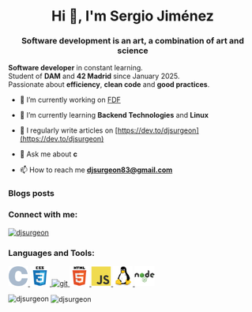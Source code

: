 <h1 align="center">Hi 👋, I'm Sergio Jiménez</h1>
<h3 align="center">Software development is an art, a combination of art and science</h3>

**Software developer** in constant learning.  
Student of **DAM** and **42 Madrid** since January 2025.  
Passionate about **efficiency**, **clean code** and **good practices**.

- 🔭 I’m currently working on [FDF](https://github.com/DjSurgeon/cursus/tree/main/cursus/)

- 🌱 I’m currently learning **Backend Technologies** and **Linux**

- 📝 I regularly write articles on [https://dev.to/djsurgeon](https://dev.to/djsurgeon)

- 💬 Ask me about **c**

- 📫 How to reach me **djsurgeon83@gmail.com**

### Blogs posts
<!-- BLOG-POST-LIST:START -->
<!-- BLOG-POST-LIST:END -->

<h3 align="left">Connect with me:</h3>
<p align="left">
<a href="https://dev.to/djsurgeon" target="blank"><img align="center" src="https://raw.githubusercontent.com/rahuldkjain/github-profile-readme-generator/master/src/images/icons/Social/devto.svg" alt="djsurgeon" height="30" width="40" /></a>
</p>

<h3 align="left">Languages and Tools:</h3>
<p align="left"> <a href="https://www.cprogramming.com/" target="_blank" rel="noreferrer"> <img src="https://raw.githubusercontent.com/devicons/devicon/master/icons/c/c-original.svg" alt="c" width="40" height="40"/> </a> <a href="https://www.w3schools.com/css/" target="_blank" rel="noreferrer"> <img src="https://raw.githubusercontent.com/devicons/devicon/master/icons/css3/css3-original-wordmark.svg" alt="css3" width="40" height="40"/> </a> <a href="https://git-scm.com/" target="_blank" rel="noreferrer"> <img src="https://www.vectorlogo.zone/logos/git-scm/git-scm-icon.svg" alt="git" width="40" height="40"/> </a> <a href="https://www.w3.org/html/" target="_blank" rel="noreferrer"> <img src="https://raw.githubusercontent.com/devicons/devicon/master/icons/html5/html5-original-wordmark.svg" alt="html5" width="40" height="40"/> </a> <a href="https://developer.mozilla.org/en-US/docs/Web/JavaScript" target="_blank" rel="noreferrer"> <img src="https://raw.githubusercontent.com/devicons/devicon/master/icons/javascript/javascript-original.svg" alt="javascript" width="40" height="40"/> </a> <a href="https://www.linux.org/" target="_blank" rel="noreferrer"> <img src="https://raw.githubusercontent.com/devicons/devicon/master/icons/linux/linux-original.svg" alt="linux" width="40" height="40"/> </a> <a href="https://nodejs.org" target="_blank" rel="noreferrer"> <img src="https://raw.githubusercontent.com/devicons/devicon/master/icons/nodejs/nodejs-original-wordmark.svg" alt="nodejs" width="40" height="40"/> </a> </p>

<p><img align="left" src="https://github-readme-stats.vercel.app/api/top-langs?username=djsurgeon&show_icons=true&locale=en&layout=compact" alt="djsurgeon" /></p>

<p>&nbsp;<img align="center" src="https://github-readme-stats.vercel.app/api?username=djsurgeon&show_icons=true&locale=en" alt="djsurgeon" /></p>
